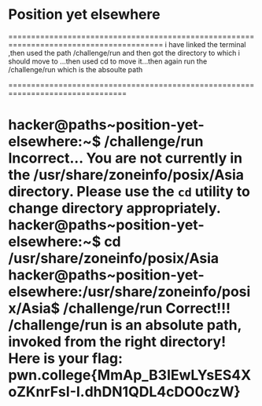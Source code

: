 # Position yet elsewhere
========================================================================================
i have linked the terminal ,then used the path /challenge/run and then got the directory to which i should move to ...then used cd to move it...then again run the /challenge/run which is the absoulte path 

================================================================================

hacker@paths~position-yet-elsewhere:~$ /challenge/run
Incorrect...
You are not currently in the /usr/share/zoneinfo/posix/Asia directory.
Please use the `cd` utility to change directory appropriately.
hacker@paths~position-yet-elsewhere:~$ cd /usr/share/zoneinfo/posix/Asia
hacker@paths~position-yet-elsewhere:/usr/share/zoneinfo/posix/Asia$ /challenge/run
Correct!!!
/challenge/run is an absolute path, invoked from the right directory!
Here is your flag:
pwn.college{MmAp_B3IEwLYsES4XoZKnrFsI-I.dhDN1QDL4cDO0czW}
=======================================================================
